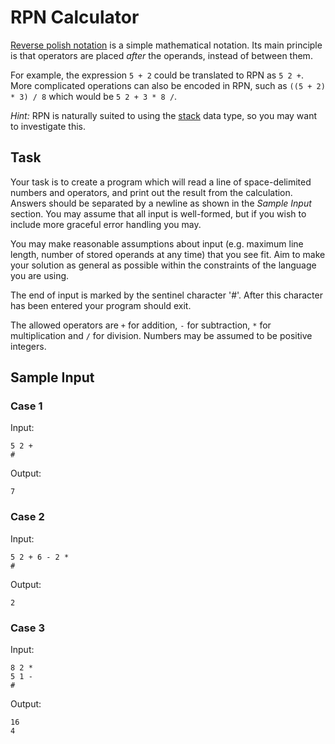 # RPN Calculator

[Reverse polish notation](https://en.wikipedia.org/wiki/Reverse_Polish_notation)
is a simple mathematical notation. Its main principle is that operators are
placed *after* the operands, instead of between them.

For example, the expression `5 + 2` could be translated to RPN as `5 2 +`. More
complicated operations can also be encoded in RPN, such as `((5 + 2) * 3) / 8`
which would be `5 2 + 3 * 8 /`.

*Hint:* RPN is naturally suited to using the
[stack](https://en.wikipedia.org/wiki/Stack_(abstract_data_type)) data type, so
you may want to investigate this.

## Task

Your task is to create a program which will read a line of space-delimited
numbers and operators, and print out the result from the calculation. Answers
should be separated by a newline as shown in the *Sample Input* section. You may
assume that all input is well-formed, but if you wish to include more graceful
error handling you may.

You may make reasonable assumptions about input (e.g. maximum line length,
number of stored operands at any time) that you see fit. Aim to make your
solution as general as possible within the constraints of the language you are
using.

The end of input is marked by the sentinel character '#'. After this character
has been entered your program should exit.

The allowed operators are `+` for addition, `-` for subtraction, `*` for
multiplication and `/` for division. Numbers may be assumed to be positive
integers.

## Sample Input

### Case 1

Input:
```text
5 2 +
#
```

Output:
```text
7
```

### Case 2

Input:
```text
5 2 + 6 - 2 *
#
```

Output:
```text
2
```

### Case 3

Input:
```text
8 2 *
5 1 -
#
```

Output:
```text
16
4
```
